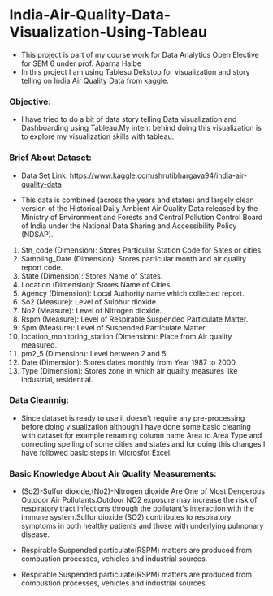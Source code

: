 # India-Air-Quality-Data-Visualization-Using-Tableau
* This project is part of my course work for Data Analytics Open Elective for SEM 6 under prof. Aparna Halbe
* In this project I am using Tablesu Dekstop for visualization and story telling on India Air Quality Data from kaggle.


### Objective:

* I have tried to do a bit of data story telling,Data visualization and Dashboarding using Tableau.My intent behind doing this visualization is to explore my visualization skills with tableau.

### Brief About Dataset:

* Data Set Link: https://www.kaggle.com/shrutibhargava94/india-air-quality-data

* This data is combined (across the years and states) and largely clean version of the Historical Daily Ambient Air Quality Data released by the Ministry of Environment and Forests and Central Pollution Control Board of India under the National Data Sharing and Accessibility Policy (NDSAP).

1. Stn_code (Dimension): Stores Particular Station Code for Sates or cities.
2. Sampling_Date (Dimension): Stores particular month and air quality report code.
3. State (Dimension): Stores Name of States.
4. Location (Dimension): Stores Name of Cities.
5. Agency (Dimension): Local Authority name which collected report.
6. So2 (Measure): Level of Sulphur dioxide.
7. No2 (Measure): Level of Nitrogen dioxide.
8. Rspm (Measure): Level of Respirable Suspended Particulate Matter.
9. Spm (Measure): Level of Suspended Particulate Matter.
10. location_monitoring_station (Dimension): Place from Air quality measured.
11. pm2_5 (Dimension): Level between 2 and 5.
12. Date (Dimension): Stores dates monthly from Year 1987 to 2000.
13. Type (Dimension): Stores zone in which air quality measures like industrial, residential.

### Data Cleannig:

* Since dataset is ready to use it doesn't require any pre-processing before doing visualization although I have done some basic cleaning with dataset for example renaming column name Area to Area Type and correcting spelling of some cities and states and for doing this changes I have followed basic steps in Microsfot Excel.

### Basic Knowledge About Air Quality Measurements:

* (So2)-Sulfur dioxide,(No2)-Nitrogen dioxide Are One of Most Dengerous Outdoor Air Pollutants.Outdoor NO2 exposure may increase the risk of respiratory tract infections through the pollutant's interaction with the immune system.Sulfur dioxide (SO2) contributes to respiratory symptoms in both healthy patients and those with underlying pulmonary disease.

* Respirable Suspended particulate(RSPM) matters are produced from combustion processes, vehicles and industrial sources.

* Respirable Suspended particulate(RSPM) matters are produced from combustion processes, vehicles and industrial sources.

